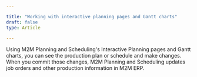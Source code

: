 ```yaml
---

title: "Working with interactive planning pages and Gantt charts"
draft: false
type: Article

---
```


Using M2M Planning and Scheduling's Interactive Planning pages and Gantt charts, you can see the production plan or schedule and make changes. When you commit those changes, M2M Planning and Scheduling updates job orders and other production information in M2M ERP.

​

